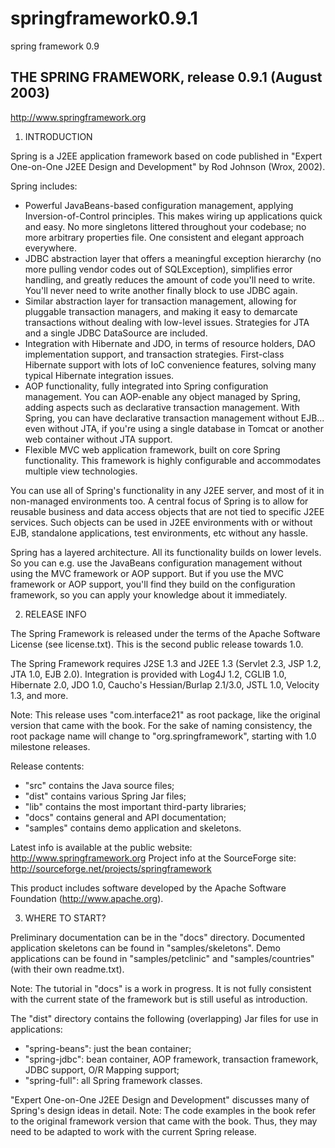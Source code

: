 # springframework0.9.1
spring framework 0.9

THE SPRING FRAMEWORK, release 0.9.1 (August 2003)
-------------------------------------------------
http://www.springframework.org


1. INTRODUCTION

Spring is a J2EE application framework based on code published in "Expert One-on-One J2EE Design and Development" by Rod Johnson (Wrox, 2002).

Spring includes:
* Powerful JavaBeans-based configuration management, applying Inversion-of-Control principles. This makes wiring up applications quick and easy. No more singletons littered throughout your codebase; no more arbitrary properties file. One consistent and elegant approach everywhere.
* JDBC abstraction layer that offers a meaningful exception hierarchy (no more pulling vendor codes out of SQLException), simplifies error handling, and greatly reduces the amount of code you'll need to write. You'll never need to write another finally block to use JDBC again.
* Similar abstraction layer for transaction management, allowing for pluggable transaction managers, and making it easy to demarcate transactions without dealing with low-level issues. Strategies for JTA and a single JDBC DataSource are included.
* Integration with Hibernate and JDO, in terms of resource holders, DAO implementation support, and transaction strategies. First-class Hibernate support with lots of IoC convenience features, solving many typical Hibernate integration issues.
* AOP functionality, fully integrated into Spring configuration management. You can AOP-enable any object managed by Spring, adding aspects such as declarative transaction management. With Spring, you can have declarative transaction management without EJB... even without JTA, if you're using a single database in Tomcat or another web container without JTA support.
* Flexible MVC web application framework, built on core Spring functionality. This framework is highly configurable and accommodates multiple view technologies.

You can use all of Spring's functionality in any J2EE server, and most of it in non-managed environments too. A central focus of Spring is to allow for reusable business and data access objects that are not tied to specific J2EE services. Such objects can be used in J2EE environments with or without EJB, standalone applications, test environments, etc without any hassle.

Spring has a layered architecture. All its functionality builds on lower levels. So you can e.g. use the JavaBeans configuration management without using the MVC framework or AOP support. But if you use the MVC framework or AOP support, you'll find they build on the configuration framework, so you can apply your knowledge about it immediately.


2. RELEASE INFO

The Spring Framework is released under the terms of the Apache Software License (see license.txt). This is the second public release towards 1.0. 

The Spring Framework requires J2SE 1.3 and J2EE 1.3 (Servlet 2.3, JSP 1.2, JTA 1.0, EJB 2.0). Integration is provided with Log4J 1.2, CGLIB 1.0, Hibernate 2.0, JDO 1.0, Caucho's Hessian/Burlap 2.1/3.0, JSTL 1.0, Velocity 1.3, and more.

Note: This release uses "com.interface21" as root package, like the original version that came with the book. For the sake of naming consistency, the root package name will change to "org.springframework", starting with 1.0 milestone releases.

Release contents:
* "src" contains the Java source files;
* "dist" contains various Spring Jar files;
* "lib" contains the most important third-party libraries;
* "docs" contains general and API documentation;
* "samples" contains demo application and skeletons.

Latest info is available at the public website: http://www.springframework.org
Project info at the SourceForge site: http://sourceforge.net/projects/springframework

This product includes software developed by the Apache Software Foundation (http://www.apache.org).


3. WHERE TO START?

Preliminary documentation can be in the "docs" directory. Documented application skeletons can be found in "samples/skeletons". Demo applications can be found in "samples/petclinic" and "samples/countries" (with their own readme.txt).

Note: The tutorial in "docs" is a work in progress. It is not fully consistent with the current state of the framework but is still useful as introduction.

The "dist" directory contains the following (overlapping) Jar files for use in applications:
* "spring-beans": just the bean container;
* "spring-jdbc": bean container, AOP framework, transaction framework, JDBC support, O/R Mapping support;
* "spring-full": all Spring framework classes.

"Expert One-on-One J2EE Design and Development" discusses many of Spring's design ideas in detail. Note: The code examples in the book refer to the original framework version that came with the book. Thus, they may need to be adapted to work with the current Spring release.

